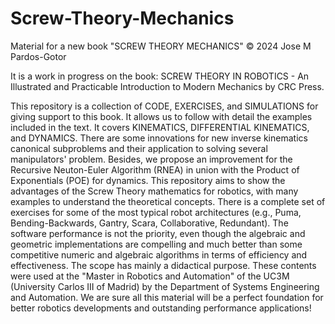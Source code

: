 # Screw-Theory-Mechanics
Material for a new book "SCREW THEORY MECHANICS" © 2024 Jose M Pardos-Gotor

It is a work in progress on the book: SCREW THEORY IN ROBOTICS - An Illustrated and Practicable Introduction to Modern Mechanics by CRC Press.

This repository is a collection of CODE, EXERCISES, and SIMULATIONS for giving support to this book. It allows us to follow with detail the examples included in the text. It covers KINEMATICS, DIFFERENTIAL KINEMATICS, and DYNAMICS. There are some innovations for new inverse kinematics canonical subproblems and their application to solving several manipulators' problem. Besides, we propose an improvement for the Recursive Neuton-Euler Algorithm (RNEA) in union with the Product of Exponentials (POE) for dynamics. This repository aims to show the advantages of the Screw Theory mathematics for robotics, with many examples to understand the theoretical concepts. There is a complete set of exercises for some of the most typical robot architectures (e.g., Puma, Bending-Backwards, Gantry, Scara, Collaborative, Redundant). The software performance is not the priority, even though the algebraic and geometric implementations are compelling and much better than some competitive numeric and algebraic algorithms in terms of efficiency and effectiveness. The scope has mainly a didactical purpose. These contents were used at the "Master in Robotics and Automation" of the UC3M (University Carlos III of Madrid) by the Department of Systems Engineering and Automation. We are sure all this material will be a perfect foundation for better robotics developments and outstanding performance applications!
